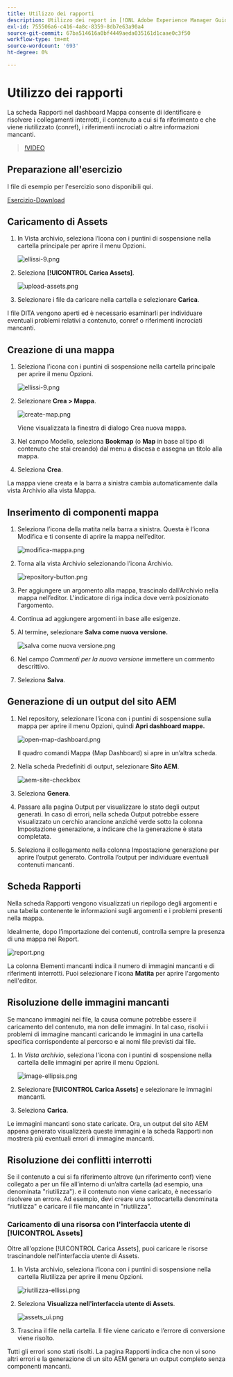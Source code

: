 ```yaml
---
title: Utilizzo dei rapporti
description: Utilizzo dei report in [!DNL Adobe Experience Manager Guides]
exl-id: 755506a6-c416-4a8c-8359-8db7e63a90a4
source-git-commit: 67ba514616a0bf4449aeda035161d1caae0c3f50
workflow-type: tm+mt
source-wordcount: '693'
ht-degree: 0%

---
```


# Utilizzo dei rapporti

La scheda Rapporti nel dashboard Mappa consente di identificare e risolvere i collegamenti interrotti, il contenuto a cui si fa riferimento e che viene riutilizzato (conref), i riferimenti incrociati o altre informazioni mancanti.

>[!VIDEO](https://video.tv.adobe.com/v/339039?quality=12&learn=on)

## Preparazione all&#39;esercizio

I file di esempio per l&#39;esercizio sono disponibili qui.

[Esercizio-Download](assets/exercises/working-with-reports.zip)

## Caricamento di Assets

1. In Vista archivio, seleziona l’icona con i puntini di sospensione nella cartella principale per aprire il menu Opzioni.

   ![ellissi-9.png](images/ellipses-9.png)

1. Seleziona **[!UICONTROL Carica Assets]**.

   ![upload-assets.png](images/upload-assets.png)

1. Selezionare i file da caricare nella cartella e selezionare **Carica**.

I file DITA vengono aperti ed è necessario esaminarli per individuare eventuali problemi relativi a contenuto, conref o riferimenti incrociati mancanti.

## Creazione di una mappa

1. Seleziona l’icona con i puntini di sospensione nella cartella principale per aprire il menu Opzioni.

   ![ellissi-9.png](images/ellipses-9.png)

1. Selezionare **Crea > Mappa**.

   ![create-map.png](images/create-map.png)

   Viene visualizzata la finestra di dialogo Crea nuova mappa.

1. Nel campo Modello, seleziona **Bookmap** (o **Map** in base al tipo di contenuto che stai creando) dal menu a discesa e assegna un titolo alla mappa.

1. Seleziona **Crea**.

La mappa viene creata e la barra a sinistra cambia automaticamente dalla vista Archivio alla vista Mappa.

## Inserimento di componenti mappa

1. Seleziona l’icona della matita nella barra a sinistra.
Questa è l’icona Modifica e ti consente di aprire la mappa nell’editor.

   ![modifica-mappa.png](images/edit-map.png)

1. Torna alla vista Archivio selezionando l’icona Archivio.

   ![repository-button.png](images/repository-button.png)

1. Per aggiungere un argomento alla mappa, trascinalo dall’Archivio nella mappa nell’editor.
L&#39;indicatore di riga indica dove verrà posizionato l&#39;argomento.

1. Continua ad aggiungere argomenti in base alle esigenze.

1. Al termine, selezionare **Salva come nuova versione.**

   ![salva come nuova versione.png](images/save-as-new-version.png)

1. Nel campo *Commenti per la nuova versione* immettere un commento descrittivo.

1. Seleziona **Salva**.

## Generazione di un output del sito AEM

1. Nel repository, selezionare l&#39;icona con i puntini di sospensione sulla mappa per aprire il menu Opzioni, quindi **Apri dashboard mappe.**

   ![open-map-dashboard.png](images/open-map-dashboard.png)

   Il quadro comandi Mappa (Map Dashboard) si apre in un’altra scheda.
1. Nella scheda Predefiniti di output, selezionare **Sito AEM**.

   ![aem-site-checkbox](images/aem-site-checkbox.png)

1. Seleziona **Genera**.

1. Passare alla pagina Output per visualizzare lo stato degli output generati.
In caso di errori, nella scheda Output potrebbe essere visualizzato un cerchio arancione anziché verde sotto la colonna Impostazione generazione, a indicare che la generazione è stata completata.

1. Seleziona il collegamento nella colonna Impostazione generazione per aprire l’output generato.
Controlla l’output per individuare eventuali contenuti mancanti.

## Scheda Rapporti

Nella scheda Rapporti vengono visualizzati un riepilogo degli argomenti e una tabella contenente le informazioni sugli argomenti e i problemi presenti nella mappa.

Idealmente, dopo l’importazione dei contenuti, controlla sempre la presenza di una mappa nei Report.

![report.png](images/reports.png)

La colonna Elementi mancanti indica il numero di immagini mancanti e di riferimenti interrotti. Puoi selezionare l&#39;icona **Matita** per aprire l&#39;argomento nell&#39;editor.

## Risoluzione delle immagini mancanti

Se mancano immagini nei file, la causa comune potrebbe essere il caricamento del contenuto, ma non delle immagini. In tal caso, risolvi i problemi di immagine mancanti caricando le immagini in una cartella specifica corrispondente al percorso e ai nomi file previsti dai file.

1. In *Vista archivio*, seleziona l&#39;icona con i puntini di sospensione nella cartella delle immagini per aprire il menu Opzioni.

   ![image-ellipsis.png](images/image-ellipsis.png)

1. Selezionare **[!UICONTROL Carica Assets]** e selezionare le immagini mancanti.

1. Seleziona **Carica**.

Le immagini mancanti sono state caricate. Ora, un output del sito AEM appena generato visualizzerà queste immagini e la scheda Rapporti non mostrerà più eventuali errori di immagine mancanti.

## Risoluzione dei conflitti interrotti

Se il contenuto a cui si fa riferimento altrove (un riferimento conf) viene collegato a per un file all’interno di un’altra cartella (ad esempio, una denominata &quot;riutilizza&quot;). e il contenuto non viene caricato, è necessario risolvere un errore. Ad esempio, devi creare una sottocartella denominata &quot;riutilizza&quot; e caricare il file mancante in &quot;riutilizza&quot;.

### Caricamento di una risorsa con l&#39;interfaccia utente di [!UICONTROL Assets]

Oltre all&#39;opzione [!UICONTROL Carica Assets], puoi caricare le risorse trascinandole nell&#39;interfaccia utente di Assets.

1. In Vista archivio, seleziona l’icona con i puntini di sospensione nella cartella Riutilizza per aprire il menu Opzioni.

   ![riutilizza-ellissi.png](images/reuse-ellipsis.png)

1. Seleziona **Visualizza nell&#39;interfaccia utente di Assets**.

   ![assets_ui.png](images/assets_ui.png)

1. Trascina il file nella cartella.
Il file viene caricato e l’errore di conversione viene risolto.

Tutti gli errori sono stati risolti. La pagina Rapporti indica che non vi sono altri errori e la generazione di un sito AEM genera un output completo senza componenti mancanti.
